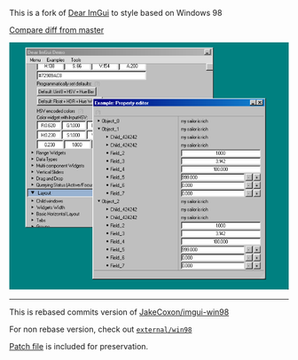 This is a fork of [Dear ImGui](https://github.com/ocornut/imgui) to style based on Windows 98

[Compare diff from master](https://github.com/JakeCoxon/imgui-win98/compare/master...JakeCoxon:win98)

![Screenshot](screenshot.png)

---

This is rebased commits version of [JakeCoxon/imgui-win98](https://github.com/JakeCoxon/imgui-win98/issues/3)

For non rebase version, check out [`external/win98`](https://github.com/ocornut/imgui/tree/external/win98)

[Patch file](imgui-93c15e3-86049c5.patch) is included for preservation.
